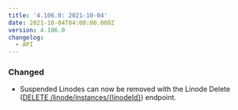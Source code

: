 ```yaml
---
title: '4.106.0: 2021-10-04'
date: 2021-10-04T04:00:00.000Z
version: 4.106.0
changelog:
  - API
---
```


### Changed

- Suspended Linodes can now be removed with the Linode Delete ([DELETE /linode/instances/{linodeId}](https://www.linode.com/docs/api/linode-instances/#linode-delete)) endpoint.
